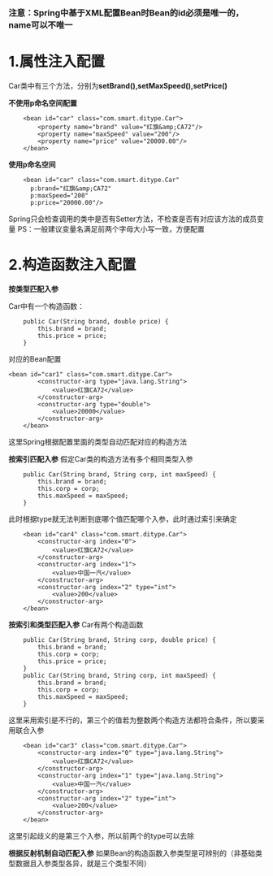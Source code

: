 ### 注意：Spring中基于XML配置Bean时Bean的id必须是唯一的，name可以不唯一
# 1.属性注入配置
Car类中有三个方法，分别为**setBrand(),setMaxSpeed(),setPrice()**

**不使用p命名空间配置**
```
	<bean id="car" class="com.smart.ditype.Car">
		<property name="brand" value="红旗&amp;CA72"/>
		<property name="maxSpeed" value="200"/>
		<property name="price" value="20000.00"/>
	</bean>
```
**使用p命名空间**
```
    <bean id="car" class="com.smart.ditype.Car"
      p:brand="红旗&amp;CA72"
      p:maxSpeed="200"
      p:price="20000.00"/>
```
Spring只会检查调用的类中是否有Setter方法，不检查是否有对应该方法的成员变量
PS：一般建议变量名满足前两个字母大小写一致，方便配置
# 2.构造函数注入配置
**按类型匹配入参**

Car中有一个构造函数：
```
	public Car(String brand, double price) {
		this.brand = brand;
		this.price = price;
	}	

```
对应的Bean配置
```
<bean id="car1" class="com.smart.ditype.Car">
		<constructor-arg type="java.lang.String">
			<value>红旗CA72</value>
		</constructor-arg>
		<constructor-arg type="double">
			<value>20000</value>
		</constructor-arg>
	</bean>
```
这里Spring根据配置里面的类型自动匹配对应的构造方法

**按索引匹配入参**
假定Car类的构造方法有多个相同类型入参
```
	public Car(String brand, String corp, int maxSpeed) {
		this.brand = brand;
		this.corp = corp;
		this.maxSpeed = maxSpeed;
	}
```
此时根据type就无法判断到底哪个值匹配哪个入参，此时通过索引来确定
```
	<bean id="car4" class="com.smart.ditype.Car">
		<constructor-arg index="0">
			<value>红旗CA72</value>
		</constructor-arg>
		<constructor-arg index="1">
			<value>中国一汽</value>
		</constructor-arg>
		<constructor-arg index="2" type="int">
			<value>200</value>
		</constructor-arg>
	</bean>
```
**按索引和类型匹配入参**
Car有两个构造函数
```
	public Car(String brand, String corp, double price) {
		this.brand = brand;
		this.corp = corp;
		this.price = price;
	}
	public Car(String brand, String corp, int maxSpeed) {
		this.brand = brand;
		this.corp = corp;
		this.maxSpeed = maxSpeed;
	}
```
这里采用索引是不行的，第三个的值若为整数两个构造方法都符合条件，所以要采用联合入参
```
	<bean id="car3" class="com.smart.ditype.Car">
		<constructor-arg index="0" type="java.lang.String">
			<value>红旗CA72</value>
		</constructor-arg>
		<constructor-arg index="1" type="java.lang.String">
			<value>中国一汽</value>
		</constructor-arg>
		<constructor-arg index="2" type="int">
			<value>200</value>
		</constructor-arg>
	</bean>
```
这里引起歧义的是第三个入参，所以前两个的type可以去除

**根据反射机制自动匹配入参**
如果Bean的构造函数入参类型是可辨别的（非基础类型数据且入参类型各异，就是三个类型不同）

